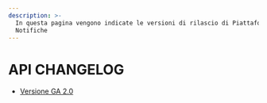 ```yaml
---
description: >-
  In questa pagina vengono indicate le versioni di rilascio di Piattaforma
  Notifiche
---
```


# API CHANGELOG



* [Versione GA 2.0](api-versione-ga-2.0.md)

